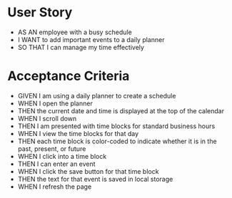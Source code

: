 # User Story

- AS AN employee with a busy schedule
- I WANT to add important events to a daily planner
- SO THAT I can manage my time effectively

# Acceptance Criteria

- GIVEN I am using a daily planner to create a schedule
- WHEN I open the planner
- THEN the current date and time is displayed at the top of the calendar
- WHEN I scroll down
- THEN I am presented with time blocks for standard business hours
- WHEN I view the time blocks for that day
- THEN each time block is color-coded to indicate whether it is in the past, present, or future
- WHEN I click into a time block
- THEN I can enter an event
- WHEN I click the save button for that time block
- THEN the text for that event is saved in local storage
- WHEN I refresh the page
